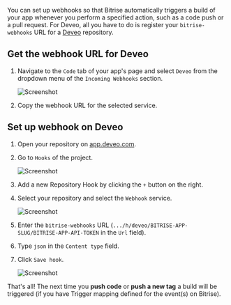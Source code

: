 You can set up webhooks so that Bitrise automatically triggers a build of your app whenever you perform a specified action, such as a code push or a pull request. For Deveo, all you have to do is register your `bitrise-webhooks` URL for
a [Deveo](https://deveo.com) repository.

## Get the webhook URL for Deveo

1. Navigate to the `Code` tab of your app's page and select `Deveo` from the dropdown menu of the `Incoming Webhooks` section.

    ![Screenshot](/img/webhooks/bitrise-deveo-webhook.png)

1. Copy the webhook URL for the selected service.

## Set up webhook on Deveo

1. Open your repository on [app.deveo.com](https://app.deveo.com).

2. Go to `Hooks` of the project.

    ![Screenshot](/img/webhooks/deveo-hooks.png)

3. Add a new Repository Hook by clicking the `+` button on the right.

4. Select your repository and select the `Webhook` service.

    ![Screenshot](/img/webhooks/deveo-add-hooks.png)

5. Enter the `bitrise-webhooks` URL (`.../h/deveo/BITRISE-APP-SLUG/BITRISE-APP-API-TOKEN` in the `Url` field).

6. Type `json` in the `Content type` field.

6. Click `Save hook`.

    ![Screenshot](/img/webhooks/deveo-save-hook.png)

That's all! The next time you __push code__ or __push a new tag__
a build will be triggered (if you have Trigger mapping defined for the event(s) on Bitrise).

